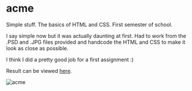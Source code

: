 # acme
Simple stuff. The basics of HTML and CSS. First semester of school.

I say simple now but it was actually daunting at first.  Had to work from the
.PSD and .JPG files provided and handcode the HTML and CSS to make it look as
close as possible.

I think I did a pretty good job for a first assignment  :)

Result can be viewed <a target="_blank" href="http://bengudro.insomnia247.nl/code/acme/">here</a>.

![acme](PSD/home.psd?raw=true "acme")
